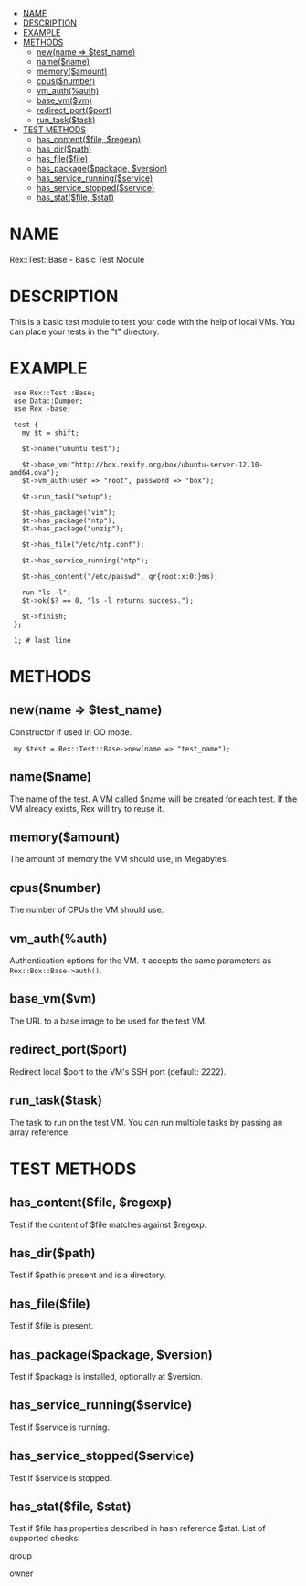 -   [NAME](#NAME)
-   [DESCRIPTION](#DESCRIPTION)
-   [EXAMPLE](#EXAMPLE)
-   [METHODS](#METHODS)
    -   [new(name =&gt; $test\_name)](#new-name-test_name-)
    -   [name($name)](#name-name-)
    -   [memory($amount)](#memory-amount-)
    -   [cpus($number)](#cpus-number-)
    -   [vm\_auth(%auth)](#vm_auth-auth-)
    -   [base\_vm($vm)](#base_vm-vm-)
    -   [redirect\_port($port)](#redirect_port-port-)
    -   [run\_task($task)](#run_task-task-)
-   [TEST METHODS](#TEST-METHODS)
    -   [has\_content($file, $regexp)](#has_content-file-regexp-)
    -   [has\_dir($path)](#has_dir-path-)
    -   [has\_file($file)](#has_file-file-)
    -   [has\_package($package, $version)](#has_package-package-version-)
    -   [has\_service\_running($service)](#has_service_running-service-)
    -   [has\_service\_stopped($service)](#has_service_stopped-service-)
    -   [has\_stat($file, $stat)](#has_stat-file-stat-)

# NAME

Rex::Test::Base - Basic Test Module

# DESCRIPTION

This is a basic test module to test your code with the help of local VMs. You can place your tests in the "t" directory.

# EXAMPLE

     use Rex::Test::Base;
     use Data::Dumper;
     use Rex -base;
     
     test {
       my $t = shift;
     
       $t->name("ubuntu test");
     
       $t->base_vm("http://box.rexify.org/box/ubuntu-server-12.10-amd64.ova");
       $t->vm_auth(user => "root", password => "box");
     
       $t->run_task("setup");
     
       $t->has_package("vim");
       $t->has_package("ntp");
       $t->has_package("unzip");
     
       $t->has_file("/etc/ntp.conf");
     
       $t->has_service_running("ntp");
     
       $t->has_content("/etc/passwd", qr{root:x:0:}ms);
     
       run "ls -l";
       $t->ok($? == 0, "ls -l returns success.");
     
       $t->finish;
     };
     
     1; # last line

# METHODS

## new(name =&gt; $test\_name)

Constructor if used in OO mode.

     my $test = Rex::Test::Base->new(name => "test_name");

## name($name)

The name of the test. A VM called $name will be created for each test. If the VM already exists, Rex will try to reuse it.

## memory($amount)

The amount of memory the VM should use, in Megabytes.

## cpus($number)

The number of CPUs the VM should use.

## vm\_auth(%auth)

Authentication options for the VM. It accepts the same parameters as `Rex::Box::Base->auth()`.

## base\_vm($vm)

The URL to a base image to be used for the test VM.

## redirect\_port($port)

Redirect local $port to the VM's SSH port (default: 2222).

## run\_task($task)

The task to run on the test VM. You can run multiple tasks by passing an array reference.

# TEST METHODS

## has\_content($file, $regexp)

Test if the content of $file matches against $regexp.

## has\_dir($path)

Test if $path is present and is a directory.

## has\_file($file)

Test if $file is present.

## has\_package($package, $version)

Test if $package is installed, optionally at $version.

## has\_service\_running($service)

Test if $service is running.

## has\_service\_stopped($service)

Test if $service is stopped.

## has\_stat($file, $stat)

Test if $file has properties described in hash reference $stat. List of supported checks:

group  

owner  
